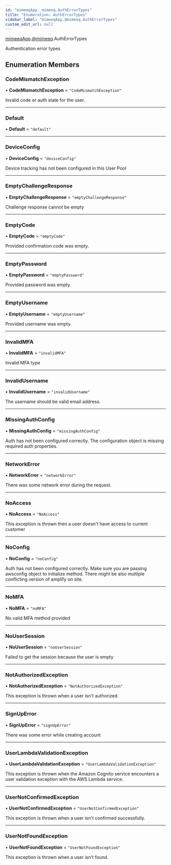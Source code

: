 ```yaml
---
id: "mimeeqApp._mimeeq.AuthErrorTypes"
title: "Enumeration: AuthErrorTypes"
sidebar_label: "mimeeqApp.@mimeeq.AuthErrorTypes"
custom_edit_url: null
---
```


[mimeeqApp](../modules/mimeeqApp.md).[@mimeeq](../namespaces/mimeeqApp._mimeeq.md).AuthErrorTypes

Authentication error types

## Enumeration Members

### CodeMismatchException

• **CodeMismatchException** = ``"CodeMismatchException"``

Invalid code or auth state for the user.

___

### Default

• **Default** = ``"default"``

___

### DeviceConfig

• **DeviceConfig** = ``"deviceConfig"``

Device tracking has not been configured in this User Pool

___

### EmptyChallengeResponse

• **EmptyChallengeResponse** = ``"emptyChallengeResponse"``

Challenge response cannot be empty

___

### EmptyCode

• **EmptyCode** = ``"emptyCode"``

Provided confirmation code was empty.

___

### EmptyPassword

• **EmptyPassword** = ``"emptyPassword"``

Provided password was empty.

___

### EmptyUsername

• **EmptyUsername** = ``"emptyUsername"``

Provided username was empty.

___

### InvalidMFA

• **InvalidMFA** = ``"invalidMFA"``

Invalid MFA type

___

### InvalidUsername

• **InvalidUsername** = ``"invalidUsername"``

The username should be valid email address.

___

### MissingAuthConfig

• **MissingAuthConfig** = ``"missingAuthConfig"``

Auth has not been configured correctly. The configuration object is missing required auth properties.

___

### NetworkError

• **NetworkError** = ``"networkError"``

There was some network error during the request.

___

### NoAccess

• **NoAccess** = ``"NoAccess"``

This exception is thrown then a user doesn't have access to current customer

___

### NoConfig

• **NoConfig** = ``"noConfig"``

Auth has not been configured correctly. Make sure you are passing awsconfig object to initialize method. There might be also multiple conflicting version of amplify on site.

___

### NoMFA

• **NoMFA** = ``"noMFA"``

No valid MFA method provided

___

### NoUserSession

• **NoUserSession** = ``"noUserSession"``

Failed to get the session because the user is empty

___

### NotAuthorizedException

• **NotAuthorizedException** = ``"NotAuthorizedException"``

This exception is thrown when a user isn't authorized.

___

### SignUpError

• **SignUpError** = ``"signUpError"``

There was some error while creating account

___

### UserLambdaValidationException

• **UserLambdaValidationException** = ``"UserLambdaValidationException"``

This exception is thrown when the Amazon Cognito service encounters a user validation exception with the AWS Lambda service.

___

### UserNotConfirmedException

• **UserNotConfirmedException** = ``"UserNotConfirmedException"``

This exception is thrown when a user isn't confirmed successfully.

___

### UserNotFoundException

• **UserNotFoundException** = ``"UserNotFoundException"``

This exception is thrown when a user isn't found.
